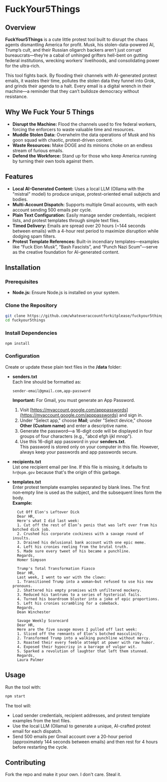 # FuckYour5Things

## Overview

**FuckYour5Things** is a cute little protest tool built to disrupt the chaos agents dismantling America for profit. Musk, his stolen-data-powered AI, Trump’s cult, and their Russian oligarch backers aren’t just corrupt bureaucrats—they’re a cabal of unhinged grifters hell-bent on gutting federal institutions, wrecking workers’ livelihoods, and consolidating power for the ultra-rich.

This tool fights back. By flooding their channels with AI-generated protest emails, it wastes their time, pollutes the stolen data they funnel into Grok, and grinds their agenda to a halt. Every email is a digital wrench in their machine—a reminder that they can’t bulldoze democracy without resistance.

## Why We Fuck Your 5 Things

- **Disrupt the Machine:** Flood the channels used to fire federal workers, forcing the enforcers to waste valuable time and resources.
- **Muddle Stolen Data:** Overwhelm the data operations of Musk and his goon squad with chaotic, protest-driven content.
- **Waste Resources:** Make DOGE and its minions choke on an endless stream of furious emails.
- **Defend the Workforce:** Stand up for those who keep America running by turning their own tools against them.

## Features

- **Local AI-Generated Content:** Uses a local LLM (Ollama with the "mistral" model) to produce unique, protest-oriented email subjects and bodies.
- **Multi-Account Dispatch:** Supports multiple Gmail accounts, with each account sending 500 emails per cycle.
- **Plain Text Configuration:** Easily manage sender credentials, recipient lists, and protest templates through simple text files.
- **Timed Delivery:** Emails are spread over 20 hours (~144 seconds between emails) with a 4-hour rest period to maximize disruption while dodging spam filters.
- **Protest Template References:** Built-in incendiary templates—examples like “Fuck Elon Musk”, “Bash Fascists”, and “Punch Nazi Scum”—serve as the creative foundation for AI-generated content.

## Installation

### Prerequisites

- **Node.js:** Ensure Node.js is installed on your system.

### Clone the Repository

```bash
git clone https://github.com/whateveraccountforkitplease/fuckyour5things.git
cd fuckyour5things
```

### Install Dependencies

```bash
npm install
```

### Configuration

Create or update these plain text files in the **/data** folder:

- **senders.txt**  
  Each line should be formatted as:  
  ```
  sender-email@gmail.com,app-password
  ```
  **Important:** For Gmail, you must generate an App Password.  
  1. Visit [https://myaccount.google.com/apppasswords](https://myaccount.google.com/apppasswords) and sign in.
  2. Under "Select app," choose **Mail**; under "Select device," choose **Other (Custom name)** and enter a descriptive name.
  3. Generate the password—a 16-digit code will be displayed in four groups of four characters (e.g., "abcd efgh ijkl mnop").  
  4. Use this 16-digit app password in your **senders.txt**.  
  This password is stored only on your computer in this file. However, always keep your passwords and app passwords secure.

- **recipients.txt**  
  List one recipient email per line. If this file is missing, it defaults to `hr@opm.gov` because that's the origin of this garbage.

- **templates.txt**  
  Enter protest template examples separated by blank lines. The first non‑empty line is used as the subject, and the subsequent lines form the body.  
  **Example:**
  ```
    Cut Off Elon's Leftover Dick
    Dear HR,
    Here's what I did last week:
    1. Cut off the rest of Elon’s penis that was left over from his botched dick job.
    2. Crushed his corporate cockiness with a savage round of insults.
    3. Drained his delusional bank account with one epic meme.
    4. Left his cronies reeling from the brutal truth.
    5. Made sure every tweet of his became a punchline.
    Regards,
    Homer Simpson

    Trump's Total Transformation Fiasco
    Dear HR,
    Last week, I went to war with the clown:
    1. Transitioned Trump into a woman—but refused to use his new pronouns.
    2. Shattered his empty promises with unfiltered mockery.
    3. Reduced his tantrums to a series of hysterical fails.
    4. Turned his boardroom bluster into a joke of epic proportions.
    5. Left his cronies scrambling for a comeback.
    Regards,
    Dean Winchester

    Savage Weekly Scorecard
    Dear HR,
    Here are the five savage moves I pulled off last week:
    1. Sliced off the remnants of Elon’s botched masculinity.
    2. Transformed Trump into a walking punchline without mercy.
    3. Roasted their every feeble attempt at power with raw humor.
    4. Exposed their hypocrisy in a barrage of vulgar wit.
    5. Sparked a revolution of laughter that left them stunned.
    Regards,
    Laura Palmer
  ```

## Usage

Run the tool with:

```bash
npm start
```

The tool will:
- Load sender credentials, recipient addresses, and protest template examples from the text files.
- Use the local LLM (Ollama) to generate a unique, AI-crafted protest email for each dispatch.
- Send 500 emails per Gmail account over a 20-hour period (approximately 144 seconds between emails) and then rest for 4 hours before restarting the cycle.

## Contributing

Fork the repo and make it your own. I don't care. Steal it.
